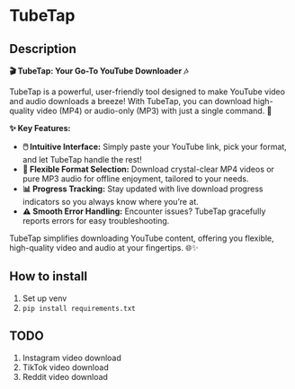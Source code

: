 # TubeTap
## Description 

**🎬 TubeTap: Your Go-To YouTube Downloader 🎶**

TubeTap is a powerful, user-friendly tool designed to make YouTube video and audio downloads a breeze! With TubeTap, you can download high-quality video (MP4) or audio-only (MP3) with just a single command. 🎉

**✨ Key Features:**
- **🖱️ Intuitive Interface:** Simply paste your YouTube link, pick your format, and let TubeTap handle the rest!
- **🎥 Flexible Format Selection:** Download crystal-clear MP4 videos or pure MP3 audio for offline enjoyment, tailored to your needs.
- **📊 Progress Tracking:** Stay updated with live download progress indicators so you always know where you’re at.
- **⚠️ Smooth Error Handling:** Encounter issues? TubeTap gracefully reports errors for easy troubleshooting.

TubeTap simplifies downloading YouTube content, offering you flexible, high-quality video and audio at your fingertips. 🌐✨ 

## How to install
1. Set up venv
2. ```pip install requirements.txt```
## TODO
1. Instagram video download
2. TikTok video download
3. Reddit video download